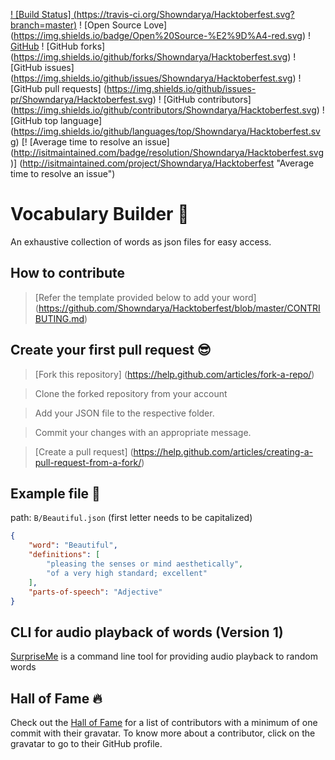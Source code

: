 [! [Build Status] (https://travis-ci.org/Showndarya/Hacktoberfest.svg?branch=master)](https://travis-ci.org/Showndarya/Hacktoberfest)
! [Open Source Love] (https://img.shields.io/badge/Open%20Source-%E2%9D%A4-red.svg)
! [GitHub](https://img.shields.io/github/license/Showndarya/Hacktoberfest.svg)
! [GitHub forks] (https://img.shields.io/github/forks/Showndarya/Hacktoberfest.svg)
! [GitHub issues] (https://img.shields.io/github/issues/Showndarya/Hacktoberfest.svg)
! [GitHub pull requests] (https://img.shields.io/github/issues-pr/Showndarya/Hacktoberfest.svg)
! [GitHub contributors] (https://img.shields.io/github/contributors/Showndarya/Hacktoberfest.svg)
! [GitHub top language] (https://img.shields.io/github/languages/top/Showndarya/Hacktoberfest.svg)
[! [Average time to resolve an issue] (http://isitmaintained.com/badge/resolution/Showndarya/Hacktoberfest.svg)] (http://isitmaintained.com/project/Showndarya/Hacktoberfest "Average time to resolve an issue")

# Vocabulary Builder :book:

An exhaustive collection of words as json files for easy access.


## How to contribute 

> [Refer the template provided below to add your word] (https://github.com/Showndarya/Hacktoberfest/blob/master/CONTRIBUTING.md)


## Create your first pull request :sunglasses:

> [Fork this repository] (https://help.github.com/articles/fork-a-repo/)

> Clone the forked repository from your account

> Add your JSON file to the respective folder.

> Commit your changes with an appropriate message.

> [Create a pull request] (https://help.github.com/articles/creating-a-pull-request-from-a-fork/)

## Example file 🎃
path: `B/Beautiful.json` (first letter needs to be capitalized)
```json
{
    "word": "Beautiful",
    "definitions": [
        "pleasing the senses or mind aesthetically",
        "of a very high standard; excellent"
    ],
    "parts-of-speech": "Adjective"
}
```

## CLI for audio playback of words (Version 1)

[SurpriseMe](https://github.com/Showndarya/Hacktoberfest/tree/master/Surprise_Me_Text_To_Audio_CLI) is a command line tool for providing audio playback to random words


## Hall of Fame :fire:

Check out the [Hall of Fame](https://showndarya.github.io/Hacktoberfest/Contributors_Page_Source/) for a list of contributors with a minimum of one commit with their gravatar. To know more about a contributor, click on the gravatar to go to their GitHub profile.
